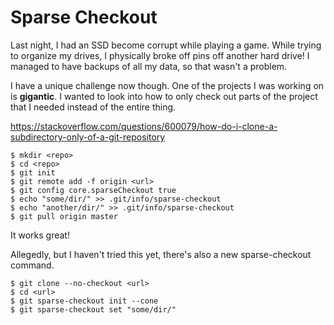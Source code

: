 # Sparse Checkout

Last night, I had an SSD become corrupt while playing a game. While trying to organize my drives, I physically broke off pins off another hard drive! I managed to have backups of all my data, so that wasn't a problem.

I have a unique challenge now though. One of the projects I was working on is **gigantic**. I wanted to look into how to only check out parts of the project that I needed instead of the entire thing.

https://stackoverflow.com/questions/600079/how-do-i-clone-a-subdirectory-only-of-a-git-repository

```
$ mkdir <repo>
$ cd <repo>
$ git init
$ git remote add -f origin <url>
$ git config core.sparseCheckout true
$ echo "some/dir/" >> .git/info/sparse-checkout
$ echo "another/dir/" >> .git/info/sparse-checkout
$ git pull origin master
```

It works great!

Allegedly, but I haven't tried this yet, there's also a new sparse-checkout command.

```
$ git clone --no-checkout <url>
$ cd <url>
$ git sparse-checkout init --cone
$ git sparse-checkout set "some/dir/"
```
